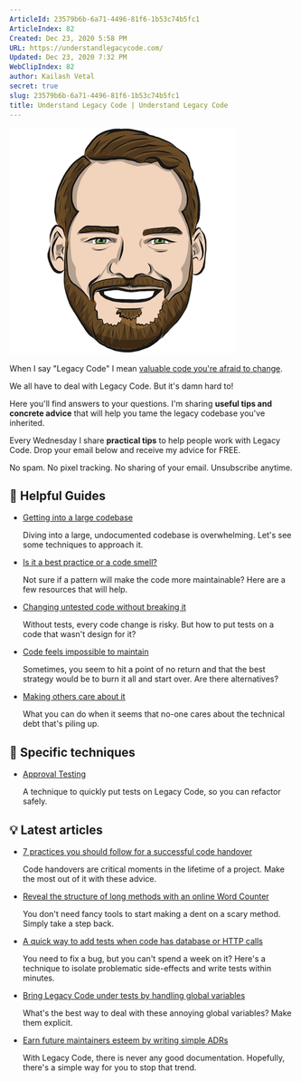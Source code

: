 ```yaml
---
ArticleId: 23579b6b-6a71-4496-81f6-1b53c74b5fc1
ArticleIndex: 82
Created: Dec 23, 2020 5:58 PM
URL: https://understandlegacycode.com/
Updated: Dec 23, 2020 7:32 PM
WebClipIndex: 82
author: Kailash Vetal
secret: true
slug: 23579b6b-6a71-4496-81f6-1b53c74b5fc1
title: Understand Legacy Code | Understand Legacy Code
---
```

![profile-pic-fb823dbb475eaac34cc8a8ffed29a9f4.png](82%2056b3423e8d784f7ab6ae5e3424247262/profile-pic-fb823dbb475eaac34cc8a8ffed29a9f4.png)

When I say "Legacy Code" I mean [valuable code you're afraid to change](https://understandlegacycode.com/blog/what-is-legacy-code-is-it-code-without-tests/).

We all have to deal with Legacy Code. But it's damn hard to!

Here you'll find answers to your questions. I'm sharing **useful tips and concrete advice** that will help you tame the legacy codebase you've inherited.

Every Wednesday I share **practical tips** to help people work with Legacy Code.
Drop your email below and receive my advice for FREE.

No spam. No pixel tracking. No sharing of your email. Unsubscribe anytime.

## 📖 Helpful Guides

- [Getting into a large codebase](https://understandlegacycode.com/getting-into-large-codebase)

    Diving into a large, undocumented codebase is overwhelming. Let's see some techniques to approach it.

- [Is it a best practice or a code smell?](https://understandlegacycode.com/best-practice-or-code-smell)

    Not sure if a pattern will make the code more maintainable? Here are a few resources that will help.

- [Changing untested code without breaking it](https://understandlegacycode.com/changing-untested-code)

    Without tests, every code change is risky. But how to put tests on a code that wasn't design for it?

- [Code feels impossible to maintain](https://understandlegacycode.com/code-feels-impossible-to-maintain)

    Sometimes, you seem to hit a point of no return and that the best strategy would be to burn it all and start over. Are there alternatives?

- [Making others care about it](https://understandlegacycode.com/making-others%E2%88%92care-about-it)

    What you can do when it seems that no-one cares about the technical debt that's piling up.

## 🥋 Specific techniques

- [Approval Testing](https://understandlegacycode.com/approval-tests)

    A technique to quickly put tests on Legacy Code, so you can refactor safely.

## 💡 Latest articles

- [7 practices you should follow for a successful code handover](https://understandlegacycode.com/blog/7-practices-successful-handover/)

    Code handovers are critical moments in the lifetime of a project. Make the most out of it with these advice.

- [Reveal the structure of long methods with an online Word Counter](https://understandlegacycode.com/blog/reveal-long-methods-structure-with-online-word-counter/)

    You don't need fancy tools to start making a dent on a scary method. Simply take a step back.

- [A quick way to add tests when code has database or HTTP calls](https://understandlegacycode.com/blog/quick-way-to-add-tests-when-code-does-side-effects/)

    You need to fix a bug, but you can't spend a week on it? Here's a technique to isolate problematic side-effects and write tests within minutes.

- [Bring Legacy Code under tests by handling global variables](https://understandlegacycode.com/blog/best-way-to-handle-global-variables/)

    What's the best way to deal with these annoying global variables? Make them explicit.

- [Earn future maintainers esteem by writing simple ADRs](https://understandlegacycode.com/blog/earn-maintainers-esteem-with-adrs/)

    With Legacy Code, there is never any good documentation. Hopefully, there's a simple way for you to stop that trend.
